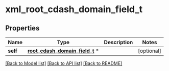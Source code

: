 # xml_root_cdash_domain_field_t

## Properties
Name | Type | Description | Notes
------------ | ------------- | ------------- | -------------
**self** | [**root_cdash_domain_field_t**](root_cdash_domain_field.md) \* |  | [optional] 

[[Back to Model list]](../README.md#documentation-for-models) [[Back to API list]](../README.md#documentation-for-api-endpoints) [[Back to README]](../README.md)


